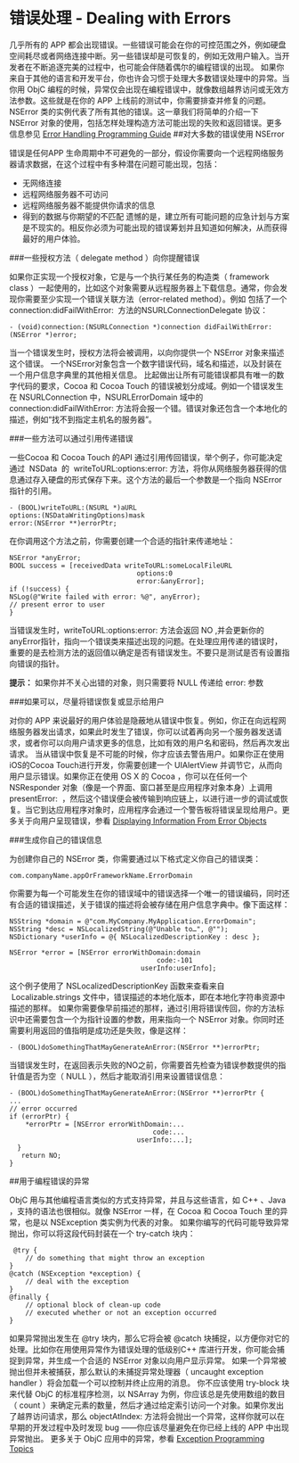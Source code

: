 # 错误处理 - Dealing with Errors

几乎所有的 APP 都会出现错误。一些错误可能会在你的可控范围之外，例如硬盘空间耗尽或者网络连接中断。另一些错误却是可恢复的，例如无效用户输入。当开发者在不断追逐完美的过程中，也可能会伴随着偶尔的编程错误的出现。
如果你来自于其他的语言和开发平台，你也许会习惯于处理大多数错误处理中的异常。当你用 ObjC 编程的时候，异常仅会出现在编程错误中，就像数组越界访问或无效方法参数。这些就是在你的 APP 上线前的测试中，你需要排查并修复的问题。
NSError 类的实例代表了所有其他的错误。这一章我们将简单的介绍一下 NSError 对象的使用，包括怎样处理构造方法可能出现的失败和返回错误。更多信息参见 [Error Handling Programming Guide](https://developer.apple.com/library/mac/documentation/Cocoa/Conceptual/ErrorHandlingCocoa/ErrorHandling/ErrorHandling.html#//apple_ref/doc/uid/TP40001806)
##对大多数的错误使用 NSError

错误是任何APP 生命周期中不可避免的一部分，假设你需要向一个远程网络服务器请求数据，在这个过程中有多种潜在问题可能出现，包括：
*  无网络连接
*  远程网络服务器不可访问
*  远程网络服务器不能提供你请求的信息
*  得到的数据与你期望的不匹配
遗憾的是，建立所有可能问题的应急计划与方案是不现实的。相反你必须为可能出现的错误筹划并且知道如何解决，从而获得最好的用户体验。

###一些授权方法（ delegate method ）向你提醒错误

如果你正实现一个授权对象，它是与一个执行某任务的构造类（ framework class ）一起使用的，比如这个对象需要从远程服务器上下载信息。通常，你会发现你需要至少实现一个错误关联方法（error-related method）。例如 包括了一个 connection:didFailWithError:  方法的NSURLConnectionDelegate 协议：
    
    - (void)connection:(NSURLConnection *)connection didFailWithError:(NSError *)error;
当一个错误发生时，授权方法将会被调用，以向你提供一个 NSError 对象来描述这个错误。
一个NSError对象包含一个数字错误代码，域名和描述，以及封装在一个用户信息字典里的其他相关信息。
比起做出让所有可能错误都具有唯一的数字代码的要求，Cocoa 和 Cocoa Touch 的错误被划分成域。例如一个错误发生在 NSURLConnection 中，NSURLErrorDomain 域中的  connection:didFailWithError: 方法将会报一个错。错误对象还包含一个本地化的描述，例如“找不到指定主机名的服务器”。


###一些方法可以通过引用传递错误

一些Cocoa 和 Cocoa Touch 的API 通过引用传回错误，举个例子，你可能决定通过  NSData  的  writeToURL:options:error: 方法，将你从网络服务器获得的信息通过存入硬盘的形式保存下来。这个方法的最后一个参数是一个指向 NSError 指针的引用。

    - (BOOL)writeToURL:(NSURL *)aURL
    options:(NSDataWritingOptions)mask
    error:(NSError **)errorPtr;
在你调用这个方法之前，你需要创建一个合适的指针来传递地址：

    NSError *anyError;
    BOOL success = [receivedData writeToURL:someLocalFileURL
                                    options:0
                                    error:&anyError];
    if (!success) {
    NSLog(@"Write failed with error: %@", anyError);
    // present error to user
    }
当错误发生时，writeToURL:options:error: 方法会返回 NO ,并会更新你的 anyError指针，指向一个错误类来描述出现的问题。在处理应用传递的错误时，重要的是去检测方法的返回值以确定是否有错误发生。不要只是测试是否有设置指向错误的指针。

**提示：** 如果你并不关心出错的对象，则只需要将 NULL 传递给 error: 参数

###如果可以，尽量将错误恢复或显示给用户

对你的 APP 来说最好的用户体验是隐蔽地从错误中恢复。例如，你正在向远程网络服务器发出请求，如果此时发生了错误，你可以试着再向另一个服务器发送请求，或者你可以向用户请求更多的信息，比如有效的用户名和密码，然后再次发出请求。
当从错误中恢复是不可能的时候，你才应该去警告用户。如果你正在使用 iOS的Cocoa Touch进行开发，你需要创建一个 UIAlertView 并调节它，从而向用户显示错误。如果你正在使用 OS X 的 Cocoa ，你可以在任何一个 NSResponder 对象（像是一个界面、窗口甚至是应用程序对象本身）上调用  presentError:  ，然后这个错误便会被传输到响应链上，以进行进一步的调试或恢复。当它到达应用程序对象时，应用程序会通过一个警告板将错误呈现给用户。更多关于向用户呈现错误，参看 [Displaying Information From Error Objects](https://developer.apple.com/library/mac/documentation/Cocoa/Conceptual/ErrorHandlingCocoa/CreateCustomizeNSError/CreateCustomizeNSError.html#//apple_ref/doc/uid/TP40001806-CH204-BAJCIGIA)

###生成你自己的错误信息

为创建你自己的 NSError 类，你需要通过以下格式定义你自己的错误类：

    com.companyName.appOrFrameworkName.ErrorDomain
你需要为每一个可能发生在你的错误域中的错误选择一个唯一的错误编码，同时还有合适的错误描述，关于错误的描述将会被存储在用户信息字典中。像下面这样：

    NSString *domain = @"com.MyCompany.MyApplication.ErrorDomain";
    NSString *desc = NSLocalizedString(@"Unable to…", @"");
    NSDictionary *userInfo = @{ NSLocalizedDescriptionKey : desc };
 
    NSError *error = [NSError errorWithDomain:domain
                                         code:-101
                                     userInfo:userInfo];

这个例子使用了 NSLocalizedDescriptionKey  函数来查看来自  Localizable.strings 文件中，错误描述的本地化版本，即在本地化字符串资源中描述的那样。
如果你需要像早前描述的那样，通过引用将错误传回，你的方法标识中还需要包含一个为指针设置的参数，用来指向一个 NSError 对象。你同时还需要利用返回的值指明是成功还是失败，像是这样：

    - (BOOL)doSomethingThatMayGenerateAnError:(NSError **)errorPtr;
当错误发生时，在返回表示失败的NO之前，你需要首先检查为错误参数提供的指针值是否为空（ NULL ），然后才能取消引用来设置错误信息：

    - (BOOL)doSomethingThatMayGenerateAnError:(NSError **)errorPtr {
    ...
    // error occurred
    if (errorPtr) {
        *errorPtr = [NSError errorWithDomain:...
                                        code:...
                                    userInfo:...];
      }
       return NO;
    }

##用于编程错误的异常

ObjC 用与其他编程语言类似的方式支持异常，并且与这些语言，如 C++ 、Java ，支持的语法也很相似。就像 NSError 一样，在 Cocoa  和  Cocoa Touch 里的异常，也是以 NSException 类实例为代表的对象。
如果你编写的代码可能导致异常抛出，你可以将这段代码封装在一个 try-catch 块内：

     @try {
        // do something that might throw an exception
    }
    @catch (NSException *exception) {
        // deal with the exception
    }
    @finally {
        // optional block of clean-up code
        // executed whether or not an exception occurred
    }

如果异常抛出发生在 @try 块内，那么它将会被 @catch 块捕捉，以方便你对它的处理。比如你在用使用异常作为错误处理的低级别C++ 库进行开发，你可能会捕捉到异常，并生成一个合适的 NSError 对象以向用户显示异常。
如果一个异常被抛出但并未被捕获，那么默认的未捕捉异常处理器（ uncaught exception handler ）将会加载一个可以控制并终止应用的消息。
你不应该使用 try-block 块来代替 ObjC 的标准程序检测，以 NSArray 为例，你应该总是先使用数组的数目（ count ）来确定元素的数量，然后才通过给定索引访问一个对象。如果你发出了越界访问请求，那么 objectAtIndex: 方法将会抛出一个异常，这样你就可以在早期的开发过程中及时发现 bug ——你应该尽量避免在你已经上线的 APP 中出现异常抛出。
更多关于 ObjC 应用中的异常，参看 [Exception Programming Topics](https://developer.apple.com/library/mac/documentation/Cocoa/Conceptual/Exceptions/Exceptions.html#//apple_ref/doc/uid/10000012i)
